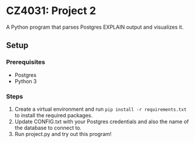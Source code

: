 # CZ4031: Project 2
A Python program that parses Postgres EXPLAIN output and visualizes it.

## Setup

### Prerequisites
- Postgres
- Python 3

### Steps
1. Create a virtual environment and run `pip install -r requirements.txt` to install the required packages.
2. Update CONFIG.txt with your Postgres credentials and also the name of the database to connect to.
3. Run project.py and try out this program!

